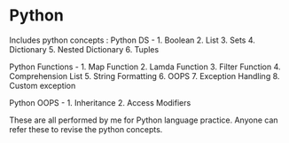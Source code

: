 # Python
Includes python concepts : 
Python DS -
            1. Boolean
            2. List
            3. Sets
            4. Dictionary
            5. Nested Dictionary
            6. Tuples
   
 Python Functions -
                    1. Map Function
                    2. Lamda Function
                    3. Filter Function
                    4. Comprehension List
                    5. String Formatting
                    6. OOPS
                    7. Exception Handling 
                    8. Custom exception
                    
Python OOPS -
              1. Inheritance
              2. Access Modifiers
              
These are all performed by me for Python language practice. 
Anyone can refer these to revise the python concepts.
                    
            
